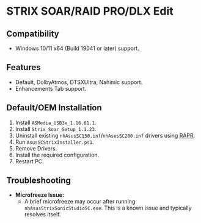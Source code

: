 # STRIX SOAR/RAID PRO/DLX Edit
## Compatibility
- Windows 10/11 x64 (Build 19041 or later) support.
## Features
- Default, DolbyAtmos, DTSXUltra, Nahimic support.
- Enhancements Tab support.
## Default/OEM Installation
1. Install `ASMedia_USB3x_1.16.61.1`.
2. Install `Strix_Soar_Setup_1.1.23`.
3. Uninstall existing `nhAsusSC150.inf`/`nhAsusSC200.inf` drivers using [RAPR][DriverStoreExplorer].
4. Run `AsusSCStrixInstaller.ps1`.
5. Remove Drivers.
6. Install the required configuration.
7. Restart PC.
## Troubleshooting
- **Microfreeze Issue:**
   - A brief microfreeze may occur after running `nhAsusStrixSonicStudioSC.exe`. This is a known issue and typically resolves itself.

[DriverStoreExplorer]: https://github.com/lostindark/DriverStoreExplorer
